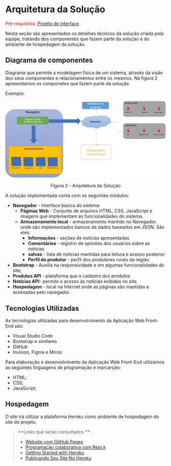 # Arquitetura da Solução

<span style="color:red">Pré-requisitos: <a href="3-Projeto de Interface.md"> Projeto de Interface</a></span>

Nesta seção são apresentados os detalhes técnicos da solução criada pela equipe, tratando dos componentes que fazem parte da solução e do ambiente de hospedagem da solução.

## Diagrama de componentes

Diagrama que permite a modelagem física de um sistema, através da visão dos seus componentes e relacionamentos entre os mesmos. Na figura 2 apresentamos os componetes que fazem parte da solução. 

Exemplo: 

![Diagrama de Componentes](/src/img/diagramasolução.png)
<center>Figura 2 - Arquitetura da Solução</center>

A solução implementada conta com os seguintes módulos:
- **Navegador** - Interface básica do sistema  
  - **Páginas Web** - Conjunto de arquivos HTML, CSS, JavaScript e imagens que implementam as funcionalidades do sistema.
   - **Armazenamento local** - armazenamento mantido no Navegador, onde são implementados bancos de dados baseados em JSON. São eles: 
     - **Informações** - seções de notícias apresentadas 
     - **Comentários** - registro de opiniões dos usuários sobre as notícias
     - **salvas** - lista de notícias mantidas para leitura e acesso posterior
     - **Perfil do produtor** - perfil dos produtores rurais da região
 - **Bootstrap** - Auxilia na responsividade e em algumas funcionalidades do site;
 - **Produtos API** - plataforma que o cadastro dos produtos
 - **Notícias API**- permite o acesso às notícias exibidas no site.
 - **Hospedagem** - local na Internet onde as páginas são mantidas e acessadas pelo navegador. 


## Tecnologias Utilizadas

As tecnologias utilizadas para desenvolvimento da Aplicação Web Front-End são:

- Visual Studio Code
- Bootstrap e similares
- GitHub
- Invision, Figma e Mirror

Para elaboração e desenvolvimento da Aplicação Web Front-End utilizamos as seguintes linguagens de programação e marcarção:

- HTML;
- CSS;
- JavaScript;


## Hospedagem

O site irá utilizar a plataforma Heroku como ambiente de hospedagem do site do projeto. 

> **Links que serão consultados **:
>
> - [Website com GitHub Pages](https://pages.github.com/)
> - [Programação colaborativa com Repl.it](https://repl.it/)
> - [Getting Started with Heroku](https://devcenter.heroku.com/start)
> - [Publicando Seu Site No Heroku](http://pythonclub.com.br/publicando-seu-hello-world-no-heroku.html)

